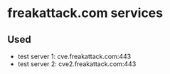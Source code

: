 # freakattack.com services

## Used

* test server 1: cve.freakattack.com:443
* test server 2: cve2.freakattack.com:443
